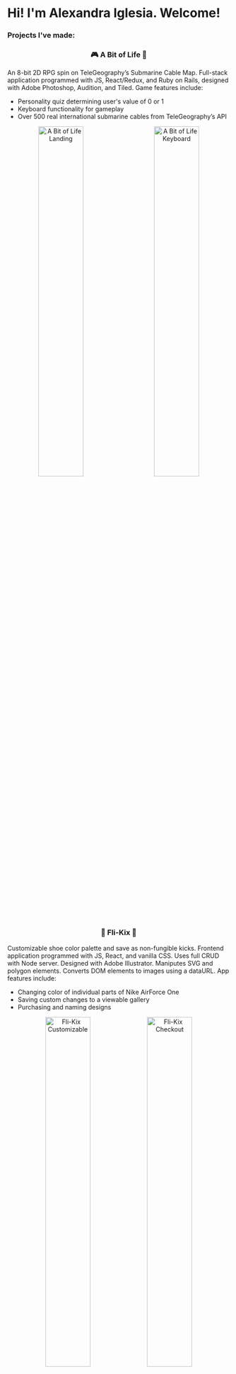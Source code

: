 <h1> Hi! I'm Alexandra Iglesia. Welcome! </h1>

<h3>Projects I've made:</h3>

<h3 align="center">🎮 A Bit of Life 👾 </h3>
An 8-bit 2D RPG spin on TeleGeography’s Submarine Cable Map. Full-stack application programmed with JS, React/Redux, and Ruby on Rails, designed with Adobe Photoshop, Audition, and Tiled. Game features include:
<ul>
  <li>Personality quiz determining user's value of 0 or 1</li>
  <li>Keyboard functionality for gameplay</li>
  <li>Over 500 real international submarine cables from TeleGeography’s API</li>
</ul>

<p align="center">
  <img alt="A Bit of Life Landing" src="https://user-images.githubusercontent.com/111707308/223500341-d4f78f22-3d13-4127-a3cc-509c50c85461.gif"     width="45%">
&nbsp; &nbsp; &nbsp; &nbsp;
  <img alt="A Bit of Life Keyboard" src="https://user-images.githubusercontent.com/111707308/223498691-4861e17d-58df-42e0-be75-f3cb5b144405.gif" width="45%">
</p>

<br />

<h3 align="center"> 👟 Fli-Kix 💸 </h3>
Customizable shoe color palette and save as non-fungible kicks. Frontend application programmed with JS, React, and vanilla CSS. Uses full CRUD with Node server. Designed with Adobe Illustrator. Maniputes SVG and polygon elements. Converts DOM elements to images using a dataURL. App features include:
<ul>
  <li>Changing color of individual parts of Nike AirForce One</li>
  <li>Saving custom changes to a viewable gallery</li>
  <li>Purchasing and naming designs</li>
</ul>

<p align="center">
  <img alt="Fli-Kix Customizable" src="https://user-images.githubusercontent.com/111707308/223507415-1333658b-3a67-4a4c-84dc-3a6f1da24408.gif" width="45%">
  <img alt="Fli-Kix Checkout" src="https://user-images.githubusercontent.com/111707308/223509305-b72d7a27-a3c6-40a7-8c6e-70f21b4c0a49.gif" width="45%">
</p>

<br />

<h2>About Me</h2>

Full Stack Software Engineer | Photographer & Filmmaker | Coding Instructor | Bookworm
<br />

<h3 align="left">Languages and Tools:</h3>
<p align="left"> 
  <a href="https://www.w3schools.com/css/" target="_blank"> 
    <img src="https://cdn.jsdelivr.net/gh/devicons/devicon/icons/css3/css3-plain.svg" alt="css3" width="40" height="40"/> 
  </a>
  <a> 
    <img src="https://cdn.jsdelivr.net/gh/devicons/devicon/icons/javascript/javascript-original.svg" alt="javascript" width="40" height="40"/>   
  </a>
  <a>
    <img src="https://cdn.jsdelivr.net/gh/devicons/devicon/icons/react/react-original.svg" alt="react" width="40" height="40"/>
  </a>
  <a>
     <img src="https://cdn.jsdelivr.net/gh/devicons/devicon/icons/redux/redux-original.svg" alt="redux" width="40" height="40"/>
  </a>
  <a href="https://git-scm.com/" target="_blank"> 
    <img src="https://www.vectorlogo.zone/logos/git-scm/git-scm-icon.svg" alt="git" width="40" height="40"/> 
  </a> 
  <a>
    <img src="https://cdn.jsdelivr.net/gh/devicons/devicon/icons/ruby/ruby-plain.svg" alt="ruby" width="40" height="40"/>
  </a>
  <a>
    <img src="https://cdn.jsdelivr.net/gh/devicons/devicon/icons/rails/rails-plain.svg" alt="rails" width="40" height="40"/>
  </a>
  <a href="https://www.python.org" target="_blank"> 
    <img src="https://cdn.jsdelivr.net/gh/devicons/devicon/icons/python/python-plain.svg" alt="python" width="40" height="40"/>
  </a>
  <a href="https://www.photoshop.com/en" target="_blank"> 
    <img src="https://cdn.jsdelivr.net/gh/devicons/devicon/icons/photoshop/photoshop-plain.svg" alt="photoshop" width="40" height="40"/> 
  </a>
</p>
          
         
[![Anurag's GitHub stats](https://github-readme-stats.vercel.app/api?username=altiglesia)](https://github.com/anuraghazra/github-readme-stats&show_icons=true&theme=transparent)

[![GitHub Streak](https://streak-stats.demolab.com/?user=altiglesia)](https://git.io/streak-stats)

---
[![github](https://cloud.githubusercontent.com/assets/17016297/18839843/0e06a67a-83d2-11e6-993a-b35a182500e0.png)][1] 
![linkedin](https://cloud.githubusercontent.com/assets/17016297/18839848/0fc7e74e-83d2-11e6-8c6a-277fc9d6e067.png)
---

[1]: https://github.com/altiglesia
[2]: https://www.linkedin.com/in/alexandra-iglesia/
